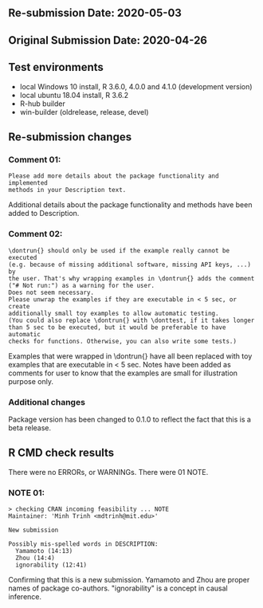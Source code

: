 ## Re-submission Date: 2020-05-03
## Original Submission Date: 2020-04-26

## Test environments

* local Windows 10 install, R 3.6.0, 4.0.0 and 4.1.0 (development version)
* local ubuntu 18.04 install, R 3.6.2
* R-hub builder
* win-builder (oldrelease, release, devel)

## Re-submission changes

### Comment 01:
```
Please add more details about the package functionality and implemented
methods in your Description text.
```

Additional details about the package functionality and methods have been
added to Description.

### Comment 02:
```
\dontrun{} should only be used if the example really cannot be executed
(e.g. because of missing additional software, missing API keys, ...) by
the user. That's why wrapping examples in \dontrun{} adds the comment
("# Not run:") as a warning for the user.
Does not seem necessary.
Please unwrap the examples if they are executable in < 5 sec, or create
additionally small toy examples to allow automatic testing.
(You could also replace \dontrun{} with \donttest, if it takes longer
than 5 sec to be executed, but it would be preferable to have automatic
checks for functions. Otherwise, you can also write some tests.)
```

Examples that were wrapped in \dontrun{} have all been replaced with toy
examples that are executable in < 5 sec. Notes have been added as comments
for user to know that the examples are small for illustration purpose only.

### Additional changes

Package version has been changed to 0.1.0 to reflect the fact that this is
a beta release. 

## R CMD check results
There were no ERRORs, or WARNINGs. There were 01 NOTE. 

### NOTE 01:
```
> checking CRAN incoming feasibility ... NOTE
Maintainer: 'Minh Trinh <mdtrinh@mit.edu>'

New submission

Possibly mis-spelled words in DESCRIPTION:
  Yamamoto (14:13)
  Zhou (14:4)
  ignorability (12:41)
```
    
Confirming that this is a new submission. Yamamoto and Zhou are proper names of package co-authors. "ignorability" is a concept in causal inference.
